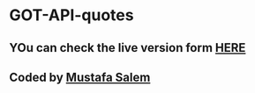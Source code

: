 # GOT-API-quotes

## YOu can check the live version form [HERE](https://moustf.github.io/GOT-API-quotes/)

## Coded by [Mustafa Salem](https://github.com/moustf)
